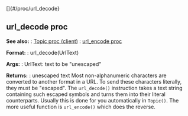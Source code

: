 []{#/proc/url_decode}
  ## url_decode proc
  **See also:**
  :   [Topic proc (client)](ref/client/proc/Topic)
  :   [url_encode proc](ref/proc/url_encode)
  <!-- -->
  **Format:**
  :   url_decode(UrlText)
  <!-- -->
  **Args:**
  :   UrlText: text to be \"unescaped\"
  <!-- -->
  **Returns:**
  :   unescaped text
  Most non-alphanumeric characters are converted to another format in a
  URL. To send these characters literally, they must be \"escaped\".
  The `url_decode()` instruction takes a text string containing such
  escaped symbols and turns them into their literal counterparts. Usually
  this is done for you automatically in `Topic()`. The more useful
  function is `url_encode()` which does the reverse.